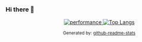 ### Hi there 👋

<!--
**ismail9k/ismail9k** is a ✨ _special_ ✨ repository because its `README.md` (this file) appears on your GitHub profile.

Here are some ideas to get you started:

- 🔭 I’m currently working on ...
- 🌱 I’m currently learning ...
- 👯 I’m looking to collaborate on ...
- 🤔 I’m looking for help with ...
- 💬 Ask me about ...
- 📫 How to reach me: ...
- 😄 Pronouns: ...
- ⚡ Fun fact: ...
-->


<center>
  <a href="htpps://ismail9k.com">
    <img src="https://github-readme-stats.vercel.app/api?username=ismail9k&theme=vue&show_icons=true&include_all_commits=true" alt="performance" />
  </a>

  <a href="https://ismail9k.com">
    <img src="https://github-readme-stats.vercel.app/api/top-langs/?username=ismail9k&theme=vue&layout=compact" alt="Top Langs" />
  </a>
  
  <small>Generated by: <a href="https://github.com/anuraghazra/github-readme-stats" traget="blank">github-readme-stats</a></small>
</cetner>
